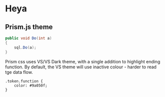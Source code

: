 ﻿# Heya

## Prism.js theme
``` csharp
public void Do(int a)
{	
    sql.Do(a);
}
```

Prism css uses VS/VS Dark theme, with a single addition to highlight ending function. By default, the VS theme will use inactive colour - harder to read tge data flow.
```
.token.function {
	color: #9a050f;
}
```